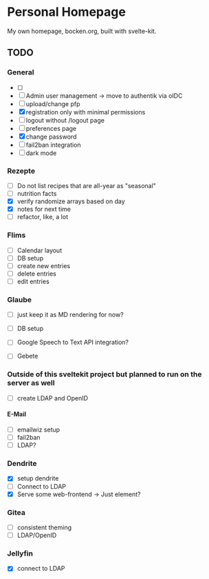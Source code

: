 # Personal Homepage

My own homepage, bocken.org, built with svelte-kit.

## TODO
### General
- [ ]
- [ ] Admin user management -> move to authentik via oIDC
- [ ] upload/change pfp
- [x] registration only with minimal permissions
- [ ] logout without /logout page
- [ ] preferences page
- [x] change password
- [ ] fail2ban integration
- [ ] dark mode

### Rezepte
- [ ] Do not list recipes that are all-year as "seasonal"
- [ ] nutrition facts
- [x] verify randomize arrays based on day
- [x] notes for next time
- [ ] refactor, like, a lot

### Flims
- [ ] Calendar layout
- [ ] DB setup
- [ ] create new entries
- [ ] delete entries
- [ ] edit entries

### Glaube
- [ ] just keep it as MD rendering for now?
- [ ] DB setup
- [ ] Google Speech to Text API integration?
- [ ] Gebete


### Outside of this sveltekit project but planned to run on the server as well
- [ ] create LDAP and OpenID

#### E-Mail
- [ ] emailwiz setup
- [ ] fail2ban
- [ ] LDAP?

### Dendrite
- [x] setup dendrite
- [ ] Connect to LDAP
- [x] Serve some web-frontend -> Just element?

### Gitea
- [ ] consistent theming
- [ ] LDAP/OpenID

### Jellyfin
- [x] connect to LDAP
